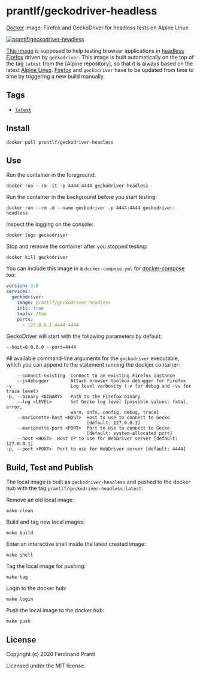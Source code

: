 # prantlf/geckodriver-headless

[Docker] image: Firefox and GeckoDriver for headless tests on Alpine Linux

[![prantlf/geckodriver-headless](http://dockeri.co/image/prantlf/geckodriver-headless)](https://hub.docker.com/repository/docker/prantlf/geckodriver-headless/)

[This image] is supposed to help testing browser applications in [headless Firefox] driven by `geckodriver`. This image is built automatically on the top of the tag `latest` from the [Alpine repository], so that it is always based on the latest [Alpine Linux]. [Firefox] and `geckodriver` have to be updated from time to time by triggering a new build manually.

## Tags

- [`latest`]

## Install

    docker pull prantlf/geckodriver-headless

## Use

Run the container in the foreground:

    docker run --rm -it -p 4444:4444 geckodriver-headless

Run the container in the background before you start testing:

    docker run --rm -d --name geckodriver -p 4444:4444 geckodriver-headless

Inspect the logging on the console:

    docker logs geckodriver

Stop and remove the container after you stopped testing:

    docker kill geckodriver

You can include this image in a `docker-compose.yml` for [docker-compose] too:

```yaml
version: 3.8
services:
  geckodriver:
    image: prantlf/geckodriver-headless
    init: true
    tmpfs: /tmp
    ports:
      - 127.0.0.1:4444:4444
```

GeckoDriver will start with the following parameters by default:

    --host=0.0.0.0 --port=4444

All available command-line arguments for the `geckodriver` executable, which
you can append to the statement running the dockjer container:

        --connect-existing  Connect to an existing Firefox instance
        --jsdebugger        Attach browser toolbox debugger for Firefox
    -v                      Log level verbosity (-v for debug and -vv for trace level)
    -b, --binary <BINARY>   Path to the Firefox binary
        --log <LEVEL>       Set Gecko log level [possible values: fatal, error,
                            warn, info, config, debug, trace]
        --marionette-host <HOST>  Host to use to connect to Gecko
                                  [default: 127.0.0.1]
        --marionette-port <PORT>  Port to use to connect to Gecko
                                  [default: system-allocated port]
        --host <HOST>  Host IP to use for WebDriver server [default: 127.0.0.1]
    -p, --port <PORT>  Port to use for WebDriver server [default: 4444]

## Build, Test and Publish

The local image is built as `geckodriver-headless` and pushed to the docker hub with the tag `prantlf/geckodriver-headless:latest`.

Remove an old local image:

    make clean

Build and tag new local images:

    make build

Enter an interactive shell inside the latest created image:

    make shell

Tag the local image for pushing:

    make tag

Login to the docker hub:

    make login

Push the local image to the docker hub:

    make push

## License

Copyright (c) 2020 Ferdinand Prantl

Licensed under the MIT license.

[Docker]: https://www.docker.com/
[This image]: https://hub.docker.com/repository/docker/prantlf/geckodriver-headless
[`latest`]: https://hub.docker.com/repository/docker/prantlf/geckodriver-headless/tags
[headless Firefox]: https://developer.mozilla.org/en-US/docs/Mozilla/Firefox/Headless_mode
[Firefox]: https://www.mozilla.org/firefox/
[Alpine Linux]: https://alpinelinux.org/
[docker-compose]: https://docs.docker.com/compose/
